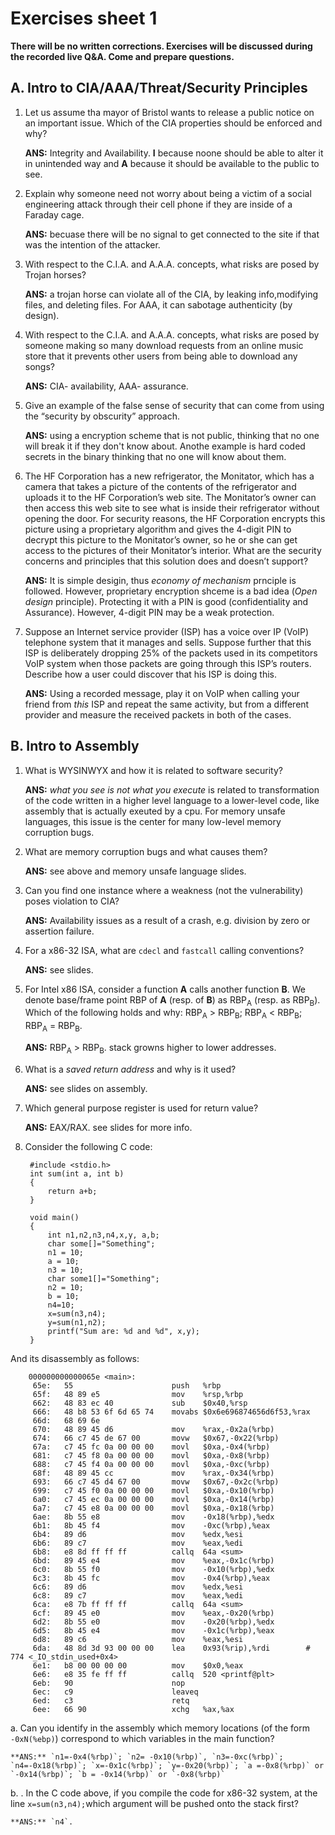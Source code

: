 # Exercises sheet 1

**There will be no written corrections. Exercises will be discussed during the recorded live Q&A. Come and prepare questions.**

## A. Intro to CIA/AAA/Threat/Security Principles
1. Let us assume tha mayor of Bristol wants to release a public notice on an important issue. Which of the CIA properties should be enforced and why? 
	
	**ANS:** Integrity and Availability. **I** because noone should be able to alter it in unintended way and **A** because it should be available to the public to see.
2. Explain why someone need not worry about being a victim of a social engineering attack through their cell phone if they are inside of a Faraday cage. 
	
	**ANS:** becuase there will be no signal to get connected to the site if that was the intention of the attacker.
3. With respect to the C.I.A. and A.A.A. concepts, what risks are posed by Trojan horses? 
	
	**ANS:** a trojan horse can violate all of the CIA, by leaking info,modifying files, and deleting files. For AAA, it can sabotage authenticity (by design). 
4. With respect to the C.I.A. and A.A.A. concepts, what risks are posed by someone making so many download requests from an online music store that it prevents other users from being able to download any songs? 
	
	**ANS:** CIA- availability, AAA- assurance.
5. Give an example of the false sense of security that can come from using the “security by obscurity” approach. 
	
	**ANS:** using a encryption scheme that is not public, thinking that no one will break it if they don't know about. Anothe example is hard coded secrets in the binary thinking that no one will know about them. 
6. The HF Corporation has a new refrigerator, the Monitator, which has a camera that takes a picture of the contents of the refrigerator and uploads it to the HF Corporation’s web site. The Monitator’s owner can then access this web site to see what is inside their refrigerator without opening the door. For security reasons, the HF Corporation encrypts this picture using a proprietary algorithm and gives the 4-digit PIN to decrypt this picture to the Monitator’s owner, so he or she can get access to the pictures of their Monitator’s interior. What are the security concerns and principles that this solution does and doesn’t support? 
	
	**ANS:** It is simple desigin, thus *economy of mechanism* prnciple is followed. However, proprietary encryption shceme is a bad idea (*Open design* principle). Protecting it with a PIN is good (confidentiality and Assurance). However, 4-digit PIN may be a weak protection. 
7. Suppose an Internet service provider (ISP) has a voice over IP (VoIP) telephone system that it manages and sells. Suppose further that this ISP is deliberately dropping 25% of the packets used in its competitors VoIP system when those packets are going through this ISP’s routers. Describe how a user could discover that his ISP is doing this. 
	
	**ANS:** Using a recorded message, play it on VoIP when calling your friend from *this* ISP and repeat the same activity, but from a different provider and measure the received packets in both of the cases. 

## B. Intro to Assembly

1. What is WYSINWYX and how it is related to software security?
	
	**ANS:** *what you see is not what you execute* is related to transformation of the code written in a higher level language to a lower-level code, like assembly that is actually exeuted by a cpu. For memory unsafe languages, this issue is the center for many low-level memory corruption bugs. 
2. What are memory corruption bugs and what causes them?
	
	**ANS:** see above and memory unsafe language slides.
3. Can you find one instance where a weakness (not the vulnerability) poses violation to CIA?
	
	**ANS:** Availability issues as a result of a crash, e.g. division by zero or assertion failure.
4. For a x86-32 ISA, what are `cdecl` and `fastcall` calling conventions?
	
	**ANS:** see slides.
5. For Intel x86 ISA, consider a function **A** calls another function **B**. We denote base/frame point RBP of **A** (resp. of **B**) as RBP<sub>A</sub> (resp. as RBP<sub>B</sub>). Which of the following holds and why:
	RBP<sub>A</sub> > RBP<sub>B</sub>; RBP<sub>A</sub> < RBP<sub>B</sub>; RBP<sub>A</sub> = RBP<sub>B</sub>.
	
	**ANS:** RBP<sub>A</sub> > RBP<sub>B</sub>. stack growns higher to lower addresses.
6. What  is a *saved return address* and why is it used?
	
	**ANS:** see slides on assembly.
7. Which general purpose register is used for return value?
	
	**ANS:** EAX/RAX. see slides for more info.
8. Consider the following C code:

		#include <stdio.h>
		int sum(int a, int b)
		{
		    return a+b;
		}

		void main()
		{
		    int n1,n2,n3,n4,x,y, a,b;
		    char some[]="Something";
		    n1 = 10;
		    a = 10;
		    n3 = 10;
		    char some1[]="Something";
		    n2 = 10;
		    b = 10;
		    n4=10;
		    x=sum(n3,n4);
		    y=sum(n1,n2);
		    printf("Sum are: %d and %d", x,y);
		}
And its disassembly as follows:

		000000000000065e <main>:
		 65e:	55                   	push   %rbp
		 65f:	48 89 e5             	mov    %rsp,%rbp
		 662:	48 83 ec 40          	sub    $0x40,%rsp
		 666:	48 b8 53 6f 6d 65 74 	movabs $0x6e696874656d6f53,%rax
		 66d:	68 69 6e 
		 670:	48 89 45 d6          	mov    %rax,-0x2a(%rbp)
		 674:	66 c7 45 de 67 00    	movw   $0x67,-0x22(%rbp)
		 67a:	c7 45 fc 0a 00 00 00 	movl   $0xa,-0x4(%rbp)
		 681:	c7 45 f8 0a 00 00 00 	movl   $0xa,-0x8(%rbp)
		 688:	c7 45 f4 0a 00 00 00 	movl   $0xa,-0xc(%rbp)
		 68f:	48 89 45 cc          	mov    %rax,-0x34(%rbp)
		 693:	66 c7 45 d4 67 00    	movw   $0x67,-0x2c(%rbp)
		 699:	c7 45 f0 0a 00 00 00 	movl   $0xa,-0x10(%rbp)
		 6a0:	c7 45 ec 0a 00 00 00 	movl   $0xa,-0x14(%rbp)
		 6a7:	c7 45 e8 0a 00 00 00 	movl   $0xa,-0x18(%rbp)
		 6ae:	8b 55 e8             	mov    -0x18(%rbp),%edx
		 6b1:	8b 45 f4             	mov    -0xc(%rbp),%eax
		 6b4:	89 d6                	mov    %edx,%esi
		 6b6:	89 c7                	mov    %eax,%edi
		 6b8:	e8 8d ff ff ff       	callq  64a <sum>
		 6bd:	89 45 e4             	mov    %eax,-0x1c(%rbp)
		 6c0:	8b 55 f0             	mov    -0x10(%rbp),%edx
		 6c3:	8b 45 fc             	mov    -0x4(%rbp),%eax
		 6c6:	89 d6                	mov    %edx,%esi
		 6c8:	89 c7                	mov    %eax,%edi
		 6ca:	e8 7b ff ff ff       	callq  64a <sum>
		 6cf:	89 45 e0             	mov    %eax,-0x20(%rbp)
		 6d2:	8b 55 e0             	mov    -0x20(%rbp),%edx
		 6d5:	8b 45 e4             	mov    -0x1c(%rbp),%eax
		 6d8:	89 c6                	mov    %eax,%esi
		 6da:	48 8d 3d 93 00 00 00 	lea    0x93(%rip),%rdi        # 774 <_IO_stdin_used+0x4>
		 6e1:	b8 00 00 00 00       	mov    $0x0,%eax
		 6e6:	e8 35 fe ff ff       	callq  520 <printf@plt>
		 6eb:	90                   	nop
		 6ec:	c9                   	leaveq 
		 6ed:	c3                   	retq   
		 6ee:	66 90                	xchg   %ax,%ax
		 
a. Can you identify in the assembly which memory locations (of the form `-0xN(%ebp)`) correspond to which variables in the main function?
	
	**ANS:** `n1=-0x4(%rbp)`; `n2= -0x10(%rbp)`, `n3=-0xc(%rbp)`; `n4=-0x18(%rbp)`; `x=-0x1c(%rbp)`; `y=-0x20(%rbp)`; `a =-0x8(%rbp)` or `-0x14(%rbp)`; `b = -0x14(%rbp)` or `-0x8(%rbp)`
b. . In the C code above, if you compile the code for x86-32 system, at the line `x=sum(n3,n4);`which argument will be pushed onto the stack first?
	
	**ANS:** `n4`.
